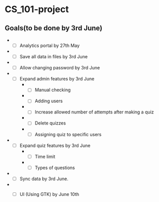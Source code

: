 # CS_101-project
## Goals(to be done by 3rd June)
* * [ ] Analytics portal by 27th May
* * [ ] Save all data in files by 3rd June
* * [ ] Allow changing password by 3rd June
* * [ ] Expand admin features by 3rd June
    * * [ ] Manual checking
    * * [ ] Adding users
    * * [ ] Increase allowed number of attempts after making a quiz
    * * [ ] Delete quizzes
    * * [ ] Assigning quiz to specific users
* * [ ] Expand quiz features by 3rd June
    * * [ ] Time limit
    * * [ ] Types of questions 
* * [ ] Sync data by 3rd June.
* * [ ] UI (Using GTK) by June 10th

